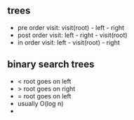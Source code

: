 ## trees
- pre order visit: visit(root) - left - right
- post order visit: left - right - visit(root)
- in order visit: left - visit(root) - right

## binary search trees
- \< root goes on left
- \> root goes on right
- = root goes on left
- usually O(log n)
- 